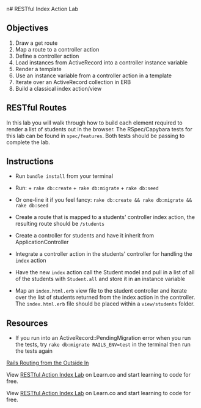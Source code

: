 n# RESTful Index Action Lab

## Objectives

1. Draw a get route
2. Map a route to a controller action
3. Define a controller action
4. Load instances from ActiveRecord into a controller instance variable
5. Render a template
6. Use an instance variable from a controller action in a template
7. Iterate over an ActiveRecord collection in ERB
8. Build a classical index action/view

## RESTful Routes

In this lab you will walk through how to build each element required to render a
list of students out in the browser. The RSpec/Capybara tests for this lab can
be found in `spec/features`. Both tests should be passing to complete the lab.

## Instructions

- Run `bundle install` from your terminal

- Run: + `rake db:create` + `rake db:migrate` + `rake db:seed`

- Or one-line it if you feel fancy: `rake db:create && rake db:migrate && rake db:seed`

- Create a route that is mapped to a students' controller index action, the
  resulting route should be `/students`

- Create a controller for students and have it inherit from
  ApplicationController

- Integrate a controller action in the students' controller for handling the
  `index` action

- Have the new `index` action call the Student model and pull in a list of all
  of the students with `Student.all` and store it in an instance variable

- Map an `index.html.erb` view file to the student controller and iterate over the
  list of students returned from the index action in the controller. The
  `index.html.erb` file should be placed within a `view/students` folder.

## Resources

- If you run into an ActiveRecord::PendingMigration error when you run the
  tests, try `rake db:migrate RAILS_ENV=test` in the terminal then run the tests
  again

[Rails Routing from the Outside In](http://edgeguides.rubyonrails.org/routing.html)

<p class='util--hide'>View <a href='https://learn.co/lessons/rails-restful-index-action-lab'>RESTful Action Index Lab</a> on Learn.co and start learning to code for free.</p>

<p data-visibility='hidden'>View <a href='https://learn.co/lessons/rails-restful-index-action-lab'>RESTful Action Index Lab</a> on Learn.co and start learning to code for free.</p>
